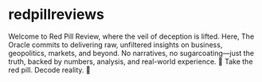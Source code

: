# redpillreviews
Welcome to Red Pill Review, where the veil of deception is lifted. Here, The Oracle commits to delivering raw, unfiltered insights on business, geopolitics, markets, and beyond. No narratives, no sugarcoating—just the truth, backed by numbers, analysis, and real-world experience.  💊 Take the red pill. Decode reality. 💊
